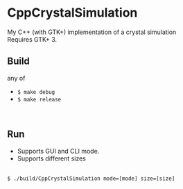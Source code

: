 # CppCrystalSimulation
My C++ (with GTK+) implementation of a crystal simulation<br>
Requires GTK+ 3.<br>

## Build
any of
+ <code>$ make debug</code>
+ <code>$ make release</code>
<br>

## Run
- Supports GUI and CLI mode.
- Supports different sizes
<br>
<code>$ ./build/CppCrystalSimulation mode=[mode] size=[size]</code>
<br>

